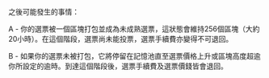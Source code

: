 之後可能發生的事情：

  A - 你的選票被一個區塊打包並成為未成熟選票，這狀態會維持256個區塊（大約20小時）。在這個階段，選票尚未能投票，選票手續費亦變得不可退回。

  B - 如果你的選票未被打包，它將停留在記憶池直至選票價格上升或區塊高度超逾你所設定的逾時。到達這個階段後，選票手續費及選票價錢皆會退回。

